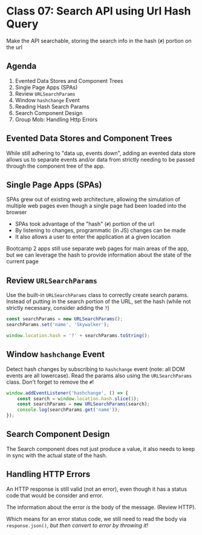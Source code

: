 Class 07: Search API using Url Hash Query
===

Make the API searchable, storing the search info 
in the hash (`#`) portion on the url

## Agenda

1. Evented Data Stores and Component Trees
1. Single Page Apps (SPAs)
1. Review `URLSearchParams`
1. Window `hashchange` Event
1. Reading Hash Search Params
1. Search Component Design
1. Group Mob: Handling Http Errors

## Evented Data Stores and Component Trees

While still adhering to "data up, events down", adding an
evented data store allows us to separate events and/or data 
from strictly needing to be passed through the component tree
of the app.

## Single Page Apps (SPAs)

SPAs grew out of existing web architecture, allowing the simulation
of multiple web pages even though a single page had been loaded into the browser

- SPAs took advantage of the "hash" (`#`) portion of the url
- By listening to changes, programmatic (in JS) changes can be made
- It also allows a user to enter the application at a given location

Bootcamp 2 apps still use separate web pages for main areas of the app, but we can leverage the hash to provide information about the
state of the current page

## Review `URLSearchParams`

Use the built-in `URLSearchParams` class to correctly create search
params. Instead of putting in the search portion of the URL, set the hash (while not strictly necessary, consider adding the `?`)

```js
const searchParams = new URLSearchParams();
searchParams.set('name', 'Skywalker');

window.location.hash = '?' + searchParams.toString();
```

## Window `hashchange` Event

Detect hash changes by subscribing to `hashchange` event (note: all DOM events are all lowercase). Read the params also using the
`URLSearchParams` class. Don't forget to remove the `#`!

```js
window.addEventListener('hashchange', () => {
    const search = window.location.hash.slice(1);
    const searchParams = new URLSearchParams(search);
    console.log(searchParams.get('name'));
});
```

## Search Component Design

The Search component does not just produce a value, it also
needs to keep in sync with the actual state of the hash.

## Handling HTTP Errors

An HTTP response is still valid (not an error), even though
it has a status code that would be consider and error.

The information about the error _is_ the body of the message. (Review HTTP).

Which means for an error status code, we still need to read the body
via `response.json()`, *but then convert to error by throwing it!*
